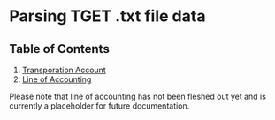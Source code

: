 # Parsing TGET .txt file data

## Table of Contents

1. [Transporation Account](./transportation-account.md)
2. [Line of Accounting](./line-of-accounting.md)

Please note that line of accounting has not been fleshed out yet and is currently a placeholder for future documentation.
